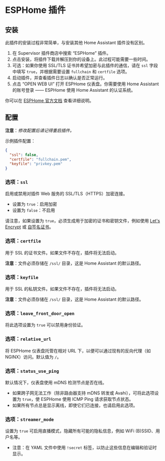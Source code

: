 # ESPHome 插件

## 安装

此插件的安装过程非常简单，与安装其他 Home Assistant 插件没有区别。

1. 在 Supervisor 插件商店中搜索 “ESPHome” 插件。
2. 点击安装，将插件下载并解压到你的设备上。此过程可能需要一些时间。
3. 可选：如果你使用 SSL/TLS 证书并希望加密与此插件的通信，请在 `ssl` 字段中填写 `true`，并根据需要设置 `fullchain` 和 `certfile` 选项。
4. 启动插件，并查看插件日志以确认是否正常运行。
5. 点击 “OPEN WEB UI” 打开 ESPHome 仪表盘。你需要使用 Home Assistant 的账号登录 —— ESPHome 使用 Home Assistant 的认证系统。

你可以在 [ESPHome 官方文档](https://esphome.io/) 查看详细说明。

## 配置

**注意**：*修改配置后请记得重启插件。*

示例插件配置：

```json
{
  "ssl": false,
  "certfile": "fullchain.pem",
  "keyfile": "privkey.pem"
}
```

### 选项：`ssl`

启用或禁用对插件 Web 服务的 SSL/TLS（HTTPS）加密连接。

* 设置为 `true`：启用加密
* 设置为 `false`：不启用

请注意，如果设置为 `true`，必须生成用于加密的证书和密钥文件，例如使用 [Let's Encrypt](https://www.home-assistant.io/addons/lets_encrypt/) 或 [自签名证书](https://www.home-assistant.io/docs/ecosystem/certificates/tls_self_signed_certificate/)。

### 选项：`certfile`

用于 SSL 的证书文件。如果文件不存在，插件将无法启动。

**注意**：文件必须存储在 `/ssl/` 目录，这是 Home Assistant 的默认路径。

### 选项：`keyfile`

用于 SSL 的私钥文件。如果文件不存在，插件将无法启动。

**注意**：文件必须存储在 `/ssl/` 目录，这是 Home Assistant 的默认路径。

### 选项：`leave_front_door_open`

将此选项设置为 `true` 可以禁用身份验证。

### 选项：`relative_url`

将 ESPHome 仪表盘托管在相对 URL 下，以便可以通过现有的反向代理（如 NGINX）访问。默认值为 `/`。

### 选项：`status_use_ping`

默认情况下，仪表盘使用 mDNS 检测节点是否在线。

* 如果跨子网无法工作（除非路由器支持 mDNS 转发或 Avahi），可将此选项设置为 `true`，使 ESPHome 使用 ICMP Ping 请求获取节点状态。
* 如果所有节点总是显示离线，即使它们已连接，也请启用此选项。

### 选项：`streamer_mode`

设置为 `true` 可启用直播模式，隐藏所有可能的隐私信息，例如 WiFi (B)SSID、用户名等。

* 注意：在 YAML 文件中使用 `!secret` 标签，以防止这些信息在编辑和验证时显示。
